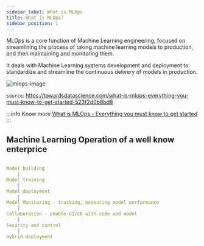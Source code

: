 ```yaml
---
sidebar_label: What is MLOps
title: What is MLOps?
sidebar_position: 1
---
```


MLOps is a core function of Machine Learning engineering, focused on streamlining the process of taking machine learning models to production, and then maintaining and monitoring them.

It deals with Machine Learning systems development and deployment to standardize and streamline the continuous delivery of models in production.

![mlops-image](https://miro.medium.com/max/1400/1*0H5-yEekBja8PvPGOY8EnA.png)

`source`: https://towardsdatascience.com/what-is-mlops-everything-you-must-know-to-get-started-523f2d0b8bd8

:::info Know more
[What is MLOps - Everything you must know to get started](https://towardsdatascience.com/what-is-mlops-everything-you-must-know-to-get-started-523f2d0b8bd8)
:::

## Machine Learning Operation of a well know enterprice

```yaml

Model building 
    |
Model training
    |
Model deployment 
    |
Model Monitoring - tracking, measuring model performance
    |
Collaboration - enable CI/CD with code and model
    |
Security and control    
    |
Hybrid deployment

```













